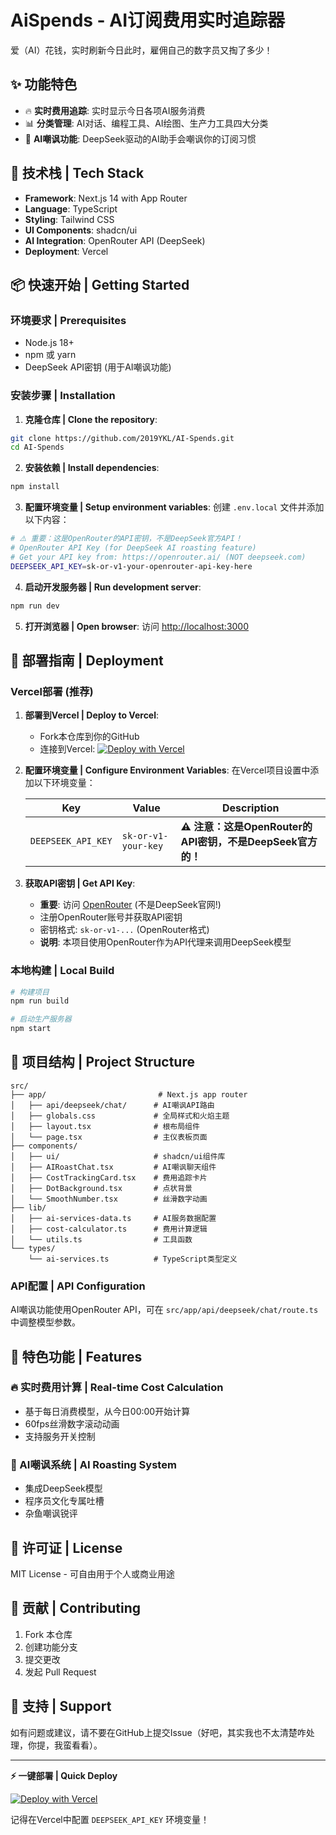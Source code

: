 # AiSpends - AI订阅费用实时追踪器

爱（AI）花钱，实时刷新今日此时，雇佣自己的数字员又掏了多少！

## ✨ 功能特色

- 🔥 **实时费用追踪**: 实时显示今日各项AI服务消费
- 📊 **分类管理**: AI对话、编程工具、AI绘图、生产力工具四大分类
- 🤖 **AI嘲讽功能**: DeepSeek驱动的AI助手会嘲讽你的订阅习惯


## 🚀 技术栈 | Tech Stack

- **Framework**: Next.js 14 with App Router
- **Language**: TypeScript
- **Styling**: Tailwind CSS
- **UI Components**: shadcn/ui
- **AI Integration**: OpenRouter API (DeepSeek)
- **Deployment**: Vercel

## 📦 快速开始 | Getting Started

### 环境要求 | Prerequisites

- Node.js 18+
- npm 或 yarn
- DeepSeek API密钥 (用于AI嘲讽功能)

### 安装步骤 | Installation

1. **克隆仓库 | Clone the repository**:
```bash
git clone https://github.com/2019YKL/AI-Spends.git
cd AI-Spends
```

2. **安装依赖 | Install dependencies**:
```bash
npm install
```

3. **配置环境变量 | Setup environment variables**:
创建 `.env.local` 文件并添加以下内容：
```bash
# ⚠️ 重要：这是OpenRouter的API密钥，不是DeepSeek官方API！
# OpenRouter API Key (for DeepSeek AI roasting feature)
# Get your API key from: https://openrouter.ai/ (NOT deepseek.com)
DEEPSEEK_API_KEY=sk-or-v1-your-openrouter-api-key-here
```

4. **启动开发服务器 | Run development server**:
```bash
npm run dev
```

5. **打开浏览器 | Open browser**: 
访问 [http://localhost:3000](http://localhost:3000)

## 🔧 部署指南 | Deployment

### Vercel部署 (推荐)

1. **部署到Vercel | Deploy to Vercel**:
   - Fork本仓库到你的GitHub
   - 连接到Vercel: [![Deploy with Vercel](https://vercel.com/button)](https://vercel.com/new)

2. **配置环境变量 | Configure Environment Variables**:
   在Vercel项目设置中添加以下环境变量：
   
   | Key | Value | Description |
   |-----|-------|-------------|
   | `DEEPSEEK_API_KEY` | `sk-or-v1-your-key` | **⚠️ 注意：这是OpenRouter的API密钥，不是DeepSeek官方的！** |

3. **获取API密钥 | Get API Key**:
   - **重要**: 访问 [OpenRouter](https://openrouter.ai/) (不是DeepSeek官网!)
   - 注册OpenRouter账号并获取API密钥
   - 密钥格式: `sk-or-v1-...` (OpenRouter格式)
   - **说明**: 本项目使用OpenRouter作为API代理来调用DeepSeek模型

### 本地构建 | Local Build

```bash
# 构建项目
npm run build

# 启动生产服务器
npm start
```

## 📁 项目结构 | Project Structure

```
src/
├── app/                         # Next.js app router
│   ├── api/deepseek/chat/      # AI嘲讽API路由
│   ├── globals.css             # 全局样式和火焰主题
│   ├── layout.tsx              # 根布局组件
│   └── page.tsx                # 主仪表板页面
├── components/
│   ├── ui/                     # shadcn/ui组件库
│   ├── AIRoastChat.tsx         # AI嘲讽聊天组件
│   ├── CostTrackingCard.tsx    # 费用追踪卡片
│   ├── DotBackground.tsx       # 点状背景
│   └── SmoothNumber.tsx        # 丝滑数字动画
├── lib/
│   ├── ai-services-data.ts     # AI服务数据配置
│   ├── cost-calculator.ts      # 费用计算逻辑
│   └── utils.ts                # 工具函数
└── types/
    └── ai-services.ts          # TypeScript类型定义
```


### API配置 | API Configuration

AI嘲讽功能使用OpenRouter API，可在 `src/app/api/deepseek/chat/route.ts` 中调整模型参数。

## 🌟 特色功能 | Features

### 🔥 实时费用计算 | Real-time Cost Calculation
- 基于每日消费模型，从今日00:00开始计算
- 60fps丝滑数字滚动动画
- 支持服务开关控制

### 🤖 AI嘲讽系统 | AI Roasting System  
- 集成DeepSeek模型
- 程序员文化专属吐槽
- 杂鱼嘲讽锐评

## 📝 许可证 | License

MIT License - 可自由用于个人或商业用途

## 🤝 贡献 | Contributing

1. Fork 本仓库
2. 创建功能分支
3. 提交更改
4. 发起 Pull Request

## 💬 支持 | Support

如有问题或建议，请不要在GitHub上提交Issue（好吧，其实我也不太清楚咋处理，你提，我蛮看看）。

---

**⚡ 一键部署 | Quick Deploy**

[![Deploy with Vercel](https://vercel.com/button)](https://vercel.com/new/clone?repository-url=https://github.com/2019YKL/AI-Spends&env=DEEPSEEK_API_KEY&envDescription=OpenRouter%20API%20Key%20for%20DeepSeek%20AI%20roasting%20feature&envLink=https://openrouter.ai/)

记得在Vercel中配置 `DEEPSEEK_API_KEY` 环境变量！

